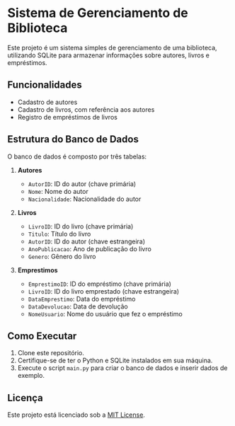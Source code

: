# Sistema de Gerenciamento de Biblioteca

Este projeto é um sistema simples de gerenciamento de uma biblioteca, utilizando SQLite para armazenar informações sobre autores, livros e empréstimos.

## Funcionalidades

- Cadastro de autores
- Cadastro de livros, com referência aos autores
- Registro de empréstimos de livros

## Estrutura do Banco de Dados

O banco de dados é composto por três tabelas:

1. **Autores**
   - `AutorID`: ID do autor (chave primária)
   - `Nome`: Nome do autor
   - `Nacionalidade`: Nacionalidade do autor

2. **Livros**
   - `LivroID`: ID do livro (chave primária)
   - `Titulo`: Título do livro
   - `AutorID`: ID do autor (chave estrangeira)
   - `AnoPublicacao`: Ano de publicação do livro
   - `Genero`: Gênero do livro

3. **Emprestimos**
   - `EmprestimoID`: ID do empréstimo (chave primária)
   - `LivroID`: ID do livro emprestado (chave estrangeira)
   - `DataEmprestimo`: Data do empréstimo
   - `DataDevolucao`: Data de devolução
   - `NomeUsuario`: Nome do usuário que fez o empréstimo

## Como Executar

1. Clone este repositório.
2. Certifique-se de ter o Python e SQLite instalados em sua máquina.
3. Execute o script `main.py` para criar o banco de dados e inserir dados de exemplo.

## Licença

Este projeto está licenciado sob a [MIT License](LICENSE).
